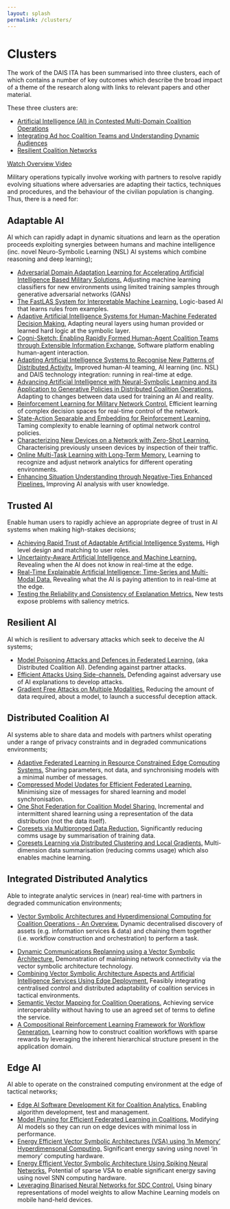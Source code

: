 ```yaml
---
layout: splash
permalink: /clusters/
---
```


# Clusters

The work of the DAIS ITA has been summarised into three clusters, each of which contains a number of key outcomes
which describe the broad impact of a theme of the research along with links to relevant papers and other material.

These three clusters are:

* [Artificial Intelligence (AI) in Contested Multi-Domain Coalition Operations](/AI_Cluster/)
* [Integrating Ad hoc Coalition Teams and Understanding Dynamic Audiences](/Integrating_Cluster/)
* [Resilient Coalition Networks](/Resilient_Cluster/)

[Watch Overview Video](https://ibm.box.com/v/Overview-Cluster1-video)

Military operations typically involve working with partners to resolve rapidly evolving situations where adversaries are adapting their tactics, techniques and procedures, and the behaviour of the civilian population is changing. Thus, there is a need for:

## Adaptable AI
AI which can rapidly adapt in dynamic situations and learn as the operation proceeds exploiting synergies between humans and machine intelligence (inc. novel Neuro-Symbolic Learning (NSL) AI systems which combine reasoning and deep learning);
* [Adversarial Domain Adaptation Learning for Accelerating Artificial Intelligence Based Military Solutions.](/2c01/) Adjusting machine learning classifiers for new environments using limited training samples through generative adversarial networks (GANs)
* [The FastLAS System for Interpretable Machine Learning.](/1c08/) Logic-based AI that learns rules from examples.
* [Adaptive Artificial Intelligence Systems for Human-Machine Federated Decision Making.](/1c05/) Adapting neural layers using human provided or learned hard logic at the symbolic layer.
*	[Cogni-Sketch: Enabling Rapidly Formed Human-Agent Coalition Teams through Extensible Information Exchange.](/1c01/) Software platform enabling human-agent interaction.
*	[Adapting Artificial Intelligence Systems to Recognise New Patterns of Distributed Activity.](/1c16/)
     Improved human-AI teaming, AI learning (inc. NSL) and DAIS technology integration: running in real-time at edge.
*	[Advancing Artificial Intelligence with Neural-Symbolic Learning and its Application to Generative Policies in Distributed Coalition Operations.](/1c02/) Adapting to changes between data used for training an AI and reality.
*	[Reinforcement Learning for Military Network Control.](/1c15/) Efficient learning of complex decision spaces for real-time control of the network.
*	[State-Action Separable and Embedding for Reinforcement Learning.](/2b03/) Taming complexity to enable learning of optimal network control policies.
*	[Characterizing New Devices on a Network with Zero-Shot Learning.](/1c04/) Characterising previously unseen devices by inspection of their traffic.
* [Online Multi-Task Learning with Long-Term Memory.](/1c09/) Learning to recognize and adjust network analytics for different operating environments.
*	[Enhancing Situation Understanding through Negative-Ties Enhanced Pipelines.](/3a13/) Improving AI analysis with user knowledge.

## Trusted AI
Enable human users to rapidly achieve an appropriate degree of trust in AI systems when making high-stakes decisions;
*	[Achieving Rapid Trust of Adaptable Artificial Intelligence Systems.](/1d04/) High level design and matching to user roles.
*	[Uncertainty-Aware Artificial Intelligence and Machine Learning.](/1d05/) Revealing when the AI does not know in real-time at the edge.
*	[Real-Time Explainable Artificial Intelligence: Time-Series and Multi-Modal Data.](/1d01/)  Revealing what the AI is paying attention to in real-time at the edge.
*	[Testing the Reliability and Consistency of Explanation Metrics.](/1e04/) New tests expose problems with saliency metrics.


## Resilient AI
AI which is resilient to adversary attacks which seek to deceive the AI systems;
*	[Model Poisoning Attacks and Defences in Federated Learning.](/1e05/) (aka Distributed Coalition AI). Defending against partner attacks.
*	[Efficient Attacks Using Side-channels.](/1e03/) Defending against adversary use of AI explanations to develop attacks.
*	[Gradient Free Attacks on Multiple Modalities.](/1e01/) Reducing the amount of data required, about a model, to launch a successful deception attack.

## Distributed Coalition AI
AI systems able to share data and models with partners whilst operating under a range of privacy constraints and in degraded communications environments;
*	[Adaptive Federated Learning in Resource Constrained Edge Computing Systems.](/1b06/) Sharing parameters, not data, and synchronising models with a minimal number of messages.
*	[Compressed Model Updates for Efficient Federated Learning.](/1b02/) Minimising size of messages for shared learning and model synchronisation.
*	[One Shot Federation for Coalition Model Sharing.](/1b01/)  Incremental and intermittent shared learning using a representation of the data distribution (not the data itself).
*	[Coresets via Multipronged Data Reduction.](/1b05/)  Significantly reducing comms usage by summarisation of training data.
*	[Coresets Learning via Distributed Clustering and Local Gradients.](/1b04/)  Multi-dimension data summarisation (reducing comms usage) which also enables machine learning.

## Integrated Distributed Analytics
Able to integrate analytic services in (near) real-time with partners in degraded communication environments;
*	[Vector Symbolic Architectures and Hyperdimensional Computing for Coalition Operations - An Overview.](/1a11/)  Dynamic decentralised discovery of assets (e.g. information services & data) and chaining them together (i.e. workflow construction and orchestration) to perform a task.
<!--*	[Integrating Distributed Coalition Sensor & Processing Assets to perform Distributed Analytics using a Vector Symbolic Architecture.](/1a01/)  TRL3 demonstration of feasibility of applying to NATO FMN services.-->
*	[Dynamic Communications Replanning using a Vector Symbolic Architecture.](/1a02/) Demonstration of maintaining network connectivity via the vector symbolic architecture technology.
*	[Combining Vector Symbolic Architecture Aspects and Artificial Intelligence Services Using Edge Deployment.](/1a05/) Feasibly integrating centralised control and distributed adaptability of coalition services in tactical environments.
*	[Semantic Vector Mapping for Coalition Operations.](/1a04/)  Achieving service interoperability without having to use an agreed set of terms to define the service.
*	[A Compositional Reinforcement Learning Framework for Workflow Generation.](/1a06/) Learning how to construct coalition workflows with sparse rewards by leveraging the inherent hierarchical structure present in the application domain.

## Edge AI
AI able to operate on the constrained computing environment at the edge of tactical networks;
*	[Edge AI Software Development Kit for Coalition Analytics.](/1c13/)  Enabling algorithm development, test and management.
*	[Model Pruning for Efficient Federated Learning in Coalitions.](/1f03/) Modifying AI models so they can run on edge devices with minimal loss in performance.
*	[Energy Efficient Vector Symbolic Architectures (VSA) using ‘In Memory’ Hyperdimensonal Computing.](/1f01/)  Significant energy saving using novel ‘in memory’ computing hardware.
*	[Energy Efficient Vector Symbolic Architecture Using Spiking Neural Networks.](/1f02/) Potential of sparse VSA to enable significant energy saving using novel SNN computing hardware.
*	[Leveraging Binarised Neural Networks for SDC Control.](/2a06/)  Using binary representations of model weights to allow Machine Learning models on mobile hand-held devices.


